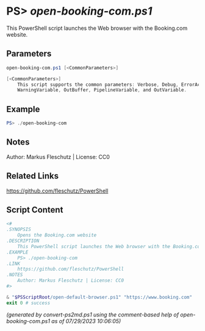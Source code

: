 PS> *open-booking-com.ps1*
====================

This PowerShell script launches the Web browser with the Booking.com website.

Parameters
----------
```powershell
open-booking-com.ps1 [<CommonParameters>]

[<CommonParameters>]
    This script supports the common parameters: Verbose, Debug, ErrorAction, ErrorVariable, WarningAction, 
    WarningVariable, OutBuffer, PipelineVariable, and OutVariable.
```

Example
-------
```powershell
PS> ./open-booking-com

```

Notes
-----
Author: Markus Fleschutz | License: CC0

Related Links
-------------
https://github.com/fleschutz/PowerShell

Script Content
--------------
```powershell
<#
.SYNOPSIS
	Opens the Booking.com website
.DESCRIPTION
	This PowerShell script launches the Web browser with the Booking.com website.
.EXAMPLE
	PS> ./open-booking-com
.LINK
	https://github.com/fleschutz/PowerShell
.NOTES
	Author: Markus Fleschutz | License: CC0
#>

& "$PSScriptRoot/open-default-browser.ps1" "https://www.booking.com"
exit 0 # success
```

*(generated by convert-ps2md.ps1 using the comment-based help of open-booking-com.ps1 as of 07/29/2023 10:06:05)*
